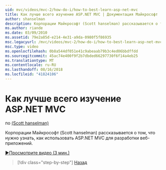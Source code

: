 ```yaml
---
uid: mvc/videos/mvc-2/how-do-i/how-to-best-learn-asp-net-mvc
title: Как лучше всего изучение ASP.NET MVC | Документация Майкрософт
author: shanselman
description: Корпорации Майкрософт (Scott hanselman) рассказывается о том, что нужно узнать, как использовать ASP.NET MVC для разработки веб-приложений.
ms.author: riande
ms.date: 03/09/2010
ms.assetid: 79e2a85d-e214-4e31-a9da-0980f5f86935
msc.legacyurl: /mvc/videos/mvc-2/how-do-i/how-to-best-learn-asp-net-mvc
msc.type: video
ms.openlocfilehash: 0b8a544df051e41c9abeaab79b3c4ed06bbdffdd
ms.sourcegitcommit: 45ac74e400f9f2b7dbded66297730f6f14a4eb25
ms.translationtype: MT
ms.contentlocale: ru-RU
ms.lasthandoff: 08/16/2018
ms.locfileid: "41824106"
---
```

<a name="how-to-best-learn-aspnet-mvc"></a>Как лучше всего изучение ASP.NET MVC
====================
по [(Scott hanselman)](https://github.com/shanselman)

Корпорации Майкрософт (Scott hanselman) рассказывается о том, что нужно узнать, как использовать ASP.NET MVC для разработки веб-приложений.

[&#9654;Просмотрите видео (3 мин.)](https://channel9.msdn.com/Blogs/ASP-NET-Site-Videos/how-to-best-learn-asp-net-mvc)

> [!div class="step-by-step"]
> [Назад](5-minute-introduction-to-aspnet-mvc.md)
